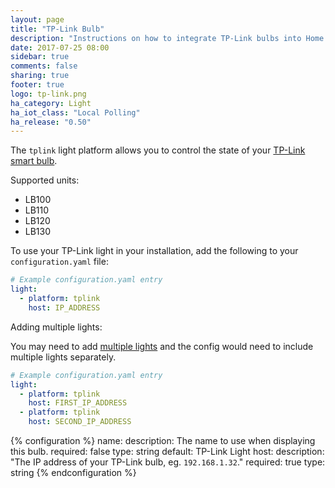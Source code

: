 ```yaml
---
layout: page
title: "TP-Link Bulb"
description: "Instructions on how to integrate TP-Link bulbs into Home Assistant."
date: 2017-07-25 08:00
sidebar: true
comments: false
sharing: true
footer: true
logo: tp-link.png
ha_category: Light
ha_iot_class: "Local Polling"
ha_release: "0.50"
---
```



The `tplink` light platform allows you to control the state of your [TP-Link smart bulb](http://www.tp-link.com/en/products/list-5609.html).

Supported units:

- LB100
- LB110
- LB120
- LB130

To use your TP-Link light in your installation, add the following to your `configuration.yaml` file:

```yaml
# Example configuration.yaml entry
light:
  - platform: tplink
    host: IP_ADDRESS
```

Adding multiple lights:

You may need to add [multiple lights](https://community.home-assistant.io/t/multiple-tp-link-switches/6935) and the config would need to include multiple lights separately.

```yaml
# Example configuration.yaml entry
light:
  - platform: tplink
    host: FIRST_IP_ADDRESS
  - platform: tplink
    host: SECOND_IP_ADDRESS
```

{% configuration %}
name:
  description: The name to use when displaying this bulb.
  required: false
  type: string
  default: TP-Link Light
host:
  description: "The IP address of your TP-Link bulb, eg. `192.168.1.32`."
  required: true
  type: string
{% endconfiguration %}

